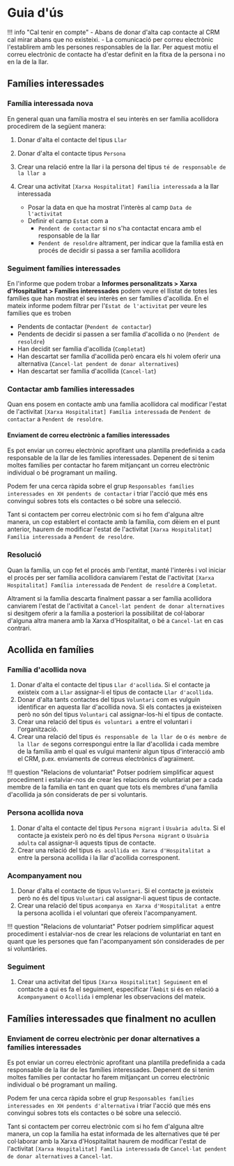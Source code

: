 # Guia d'ús

!!! info "Cal tenir en compte"
    - Abans de donar d'alta cap contacte al CRM cal mirar abans que no existeixi.
    - La comunicació per correu electrònic l'establirem amb les persones responsables
    de la llar. Per aquest motiu el correu electrònic de contacte ha d'estar definit
    en la fitxa de la persona i no en la de la llar.

## Famílies interessades

### Família interessada nova

En general quan una família mostra el seu interès en ser família acollidora
procedirem de la següent manera:

1. Donar d'alta el contacte del tipus `Llar`
2. Donar d'alta el contacte tipus `Persona`
3. Crear una relació entre la llar i la persona del tipus `té de responsable de
la llar a`
4. Crear una activitat `[Xarxa Hospitalitat] Família interessada` a la llar interessada

    - Posar la data en que ha mostrat l'interès al camp `Data de l'activitat`
    - Definir el camp `Estat` com a
        - `Pendent de contactar` si no s'ha contactat encara amb el responsable de la llar
        - `Pendent de resoldre` altrament, per indicar que la família està en procés de
    decidir si passa a ser família acollidora

### Seguiment famílies interessades

En l'informe que podem trobar a **Informes personalitzats > Xarxa d'Hospitalitat >
Famílies interessades** podem veure el llistat de totes les famílies que han mostrat
el seu interès en ser famílies d'acollida. En el mateix informe podem filtrar per
l'`Estat de l'activitat` per veure les famílies que es troben

* Pendents de contactar (`Pendent de contactar`)
* Pendents de decidir si passen a ser família d'acollida o no (`Pendent de resoldre`)
* Han decidit ser família d'acollida (`Completat`)
* Han descartat ser família d'acollida però encara els hi volem oferir una alternativa
(`Cancel·lat pendent de donar alternatives`)
* Han descartat ser família d'acollida (`Cancel·lat`)

### Contactar amb famílies interessades

Quan ens posem en contacte amb una família acollidora cal modificar l'estat de
l'activitat `[Xarxa Hospitalitat] Família interessada` de `Pendent de contactar` a
`Pendent de resoldre`.

#### Enviament de correu electrònic a famílies interessades

Es pot enviar un correu electrònic aprofitant una plantilla predefinida a cada
responsable de la llar de les famílies interessades. Depenent de si tenim moltes
famílies per contactar ho farem mitjançant un correu electrònic individual o bé
programant un mailing.

Podem fer una cerca ràpida sobre el grup `Responsables famílies interessades en XH pendents de contactar` i triar l'acció que més ens convingui sobres tots els contactes
o bé sobre una selecció.

Tant si contactem per correu electrònic com si ho fem d'alguna altre manera, un cop
establert el contacte amb la família, com dèiem en el punt anterior, haurem de
modificar l'estat de l'activitat `[Xarxa Hospitalitat] Família interessada` a
`Pendent de resoldre`.

### Resolució

Quan la família, un cop fet el procés amb l'entitat, manté l'interès i vol iniciar
el procés per ser família acollidora canviarem l'estat de l'activitat `[Xarxa
Hospitalitat] Família interessada` de `Pendent de resoldre` a `Completat`.

Altrament si la família descarta finalment passar a ser família acollidora canviarem
l'estat de l'activitat a `Cancel·lat pendent de donar alternatives` si desitgem oferir
a la família a posteriori la possibilitat de col·laborar d'alguna altra manera amb la
Xarxa d'Hospitalitat, o bé a `Cancel·lat` en cas contrari.

## Acollida en famílies

### Família d'acollida nova

1. Donar d'alta el contacte del tipus `Llar d'acollida`. Si el contacte ja
existeix com a `Llar` assignar-li el tipus de contacte `Llar d'acollida`.
2. Donar d'alta tants contactes del tipus `Voluntari` com es vulguin identificar en aquesta llar d'acollida nova. Si els contactes ja existeixen però no són del tipus `Voluntari` cal assignar-los-hi el tipus de contacte.
3. Crear una relació del tipus `és voluntari a` entre el voluntari i l'organització.
4. Crear una relació del tipus `és responsable de la llar de` o `és membre de la llar
de` segons correspongui entre la llar d'acollida i cada membre de la família amb el
qual es vulgui mantenir algun tipus d'interacció amb el CRM, p.ex. enviaments de
correus electrònics d'agraïment.

!!! question "Relacions de voluntariat"
    Potser podríem simplificar aquest procediment i estalviar-nos de crear les
    relacions de voluntariat per a cada membre de la família en tant en quant que
    tots els membres d'una família d'acollida ja són considerats de per si voluntaris.

### Persona acollida nova

1. Donar d'alta el contacte del tipus `Persona migrant` i `Usuària adulta`. Si el contacte ja existeix però no és del tipus `Persona migrant` o `Usuària adulta` cal assignar-li aquests
tipus de contacte.
2. Crear una relació del tipus `és acollida en Xarxa d'Hospitalitat a` entre la persona acollida i la llar d'acollida corresponent.

### Acompanyament nou

1. Donar d'alta el contacte de tipus `Voluntari`. Si el contacte ja existeix però
no és del tipus `Voluntari` cal assignar-li aquest tipus de contacte.
2. Crear una relació del tipus `acompanya en Xarxa d'Hospitalitat a` entre la persona
acollida i el voluntari que ofereix l'acompanyament.

!!! question "Relacions de voluntariat"
    Potser podríem simplificar aquest procediment i estalviar-nos de crear les
    relacions de voluntariat en tant en quant que les persones que fan
    l'acompanyament són considerades de per si voluntàries.

### Seguiment

1. Crear una activitat del tipus `[Xarxa Hospitalitat] Seguiment` en el contacte
a qui es fa el seguiment, especificar l'`Àmbit` si és en relació a `Acompanyament` o `Acollida` i emplenar les observacions del mateix.

## Famílies interessades que finalment no acullen

### Enviament de correu electrònic per donar alternatives a famílies interessades

Es pot enviar un correu electrònic aprofitant una plantilla predefinida a cada
responsable de la llar de les famílies interessades. Depenent de si tenim moltes
famílies per contactar ho farem mitjançant un correu electrònic individual o bé
programant un mailing.

Podem fer una cerca ràpida sobre el grup `Responsables famílies interessades en XH pendents d'alternativa` i triar l'acció que més ens convingui sobres tots els contactes
o bé sobre una selecció.

Tant si contactem per correu electrònic com si ho fem d'alguna altre manera, un cop
la família ha estat informada de les alternatives que té per col·laborar amb la
Xarxa d'Hospitalitat haurem de modificar l'estat de l'activitat `[Xarxa Hospitalitat]
Família interessada` de `Cancel·lat pendent de donar alternatives` a `Cancel·lat`.
